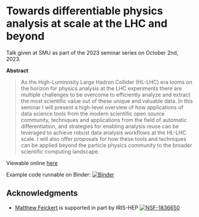 # Towards differentiable physics analysis at scale at the LHC and beyond

Talk given at SMU as part of the 2023 seminar series on October 2nd, 2023.

**Abstract**

> As the High-Luminosity Large Hadron Collider (HL-LHC) era looms on the horizon for physics analysis at the LHC experiments there are multiple challenges to be overcome to efficiently analyze and extract the most scientific value out of these unique and valuable data.
> In this seminar I will present a high-level overview of how applications of data science tools from the modern scientific open source community, techniques and applications from the field of automatic differentiation, and strategies for enabling analysis reuse can be leveraged to achieve robust data analysis workflows at the HL-LHC scale.
> I will also offer proposals for how these tools and techniques can be applied beyond the particle physics community to the broader scientific computing landscape.

Viewable online [here](https://matthewfeickert-talks.github.io/talk-snolab-seminar-2023/index.html)

Example code runnable on Binder: [![Binder](https://mybinder.org/badge_logo.svg)](https://mybinder.org/v2/gh/matthewfeickert-talks/talk-snolab-seminar-2023/HEAD?labpath=example_code)

## Acknowledgments

- [Matthew Feickert](http://www.matthewfeickert.com/) is supported in part by IRIS-HEP
[![NSF-1836650](https://img.shields.io/badge/NSF-1836650-blue.svg)](https://nsf.gov/awardsearch/showAward?AWD_ID=1836650)
